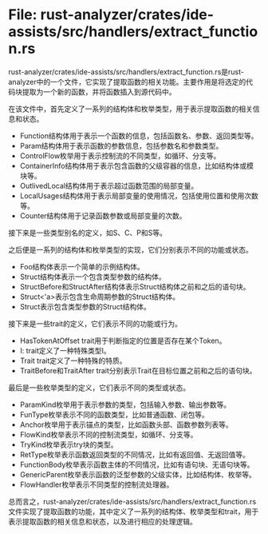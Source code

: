 # File: rust-analyzer/crates/ide-assists/src/handlers/extract_function.rs

rust-analyzer/crates/ide-assists/src/handlers/extract_function.rs是rust-analyzer中的一个文件，它实现了提取函数的相关功能。主要作用是将选定的代码块提取为一个新的函数，并将函数插入到源代码中。

在该文件中，首先定义了一系列的结构体和枚举类型，用于表示提取函数的相关信息和状态。

- Function结构体用于表示一个函数的信息，包括函数名、参数、返回类型等。
- Param结构体用于表示函数的参数信息，包括参数名和参数类型。
- ControlFlow枚举用于表示控制流的不同类型，如循环、分支等。
- ContainerInfo结构体用于表示包含函数的父级容器的信息，比如结构体或模块等。
- OutlivedLocal结构体用于表示超过函数范围的局部变量。
- LocalUsages结构体用于表示局部变量的使用情况，包括使用位置和使用次数等。
- Counter结构体用于记录函数参数或局部变量的次数。

接下来是一些类型别名的定义，如S、C、P和S等。

之后便是一系列的结构体和枚举类型的实现，它们分别表示不同的功能或状态。

- Foo结构体表示一个简单的示例结构体。
- Struct结构体表示一个包含类型参数的结构体。
- StructBefore和StructAfter结构体表示Struct结构体之前和之后的语句块。
- Struct<'a>表示包含生命周期参数的Struct结构体。
- Struct<T>表示包含类型参数的Struct结构体。

接下来是一些trait的定义，它们表示不同的功能或行为。

- HasTokenAtOffset trait用于判断指定的位置是否存在某个Token。
- I: trait定义了一种特殊类型I。
- Trait trait定义了一种特殊的特质。
- TraitBefore和TraitAfter trait分别表示Trait在目标位置之前和之后的语句块。

最后是一些枚举类型的定义，它们表示不同的类型或状态。

- ParamKind枚举用于表示参数的类型，包括输入参数、输出参数等。
- FunType枚举表示不同的函数类型，比如普通函数、闭包等。
- Anchor枚举用于表示锚点的类型，比如函数头部、函数参数列表等。
- FlowKind枚举表示不同的控制流类型，如循环、分支等。
- TryKind枚举表示try块的类型。
- RetType枚举表示函数返回类型的不同情况，比如有返回值、无返回值等。
- FunctionBody枚举表示函数主体的不同情况，比如有语句块、无语句块等。
- GenericParent枚举表示函数的泛型参数的父级实体，比如结构体、枚举等。
- FlowHandler枚举表示不同类型的控制流处理器。

总而言之，rust-analyzer/crates/ide-assists/src/handlers/extract_function.rs文件实现了提取函数的功能，其中定义了一系列的结构体、枚举类型和trait，用于表示提取函数的相关信息和状态，以及进行相应的处理逻辑。

